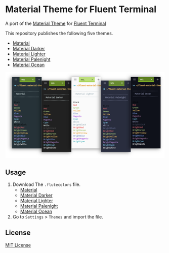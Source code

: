 # Material Theme for Fluent Terminal

A port of the [Material Theme](https://github.com/material-theme/vsc-material-theme) for [Fluent Terminal](https://github.com/felixse/FluentTerminal)

This repository publishes the following five themes.

- [Material](./Material.flutecolors)
- [Material Darker](./Material_Darker.flutecolors)
- [Material Lighter](./Material_Lighter.flutecolors)
- [Material Palenight](./Material_Palenight.flutecolors)
- [Material Ocean](./Material_Ocean.flutecolors)

![screen shot](./screenshot.png)

## Usage

1. Download The `.flutecolors` file.
    - [Material](https://raw.githubusercontent.com/idokaraderu/fluent-material-theme/main/Material.flutecolors)
    - [Material Darker](https://raw.githubusercontent.com/idokaraderu/fluent-material-theme/main/Material_Darker.flutecolors)
    - [Material Lighter](https://raw.githubusercontent.com/idokaraderu/fluent-material-theme/main/Material_Lighter.flutecolors)
    - [Material Palenight](https://raw.githubusercontent.com/idokaraderu/fluent-material-theme/main/Material_Palenight.flutecolors)
    - [Material Ocean](https://raw.githubusercontent.com/idokaraderu/fluent-material-theme/main/Material_Ocean.flutecolors)
2. Go to `Settings` > `Themes` and import the file.

## License

[MIT License](LICENSE)